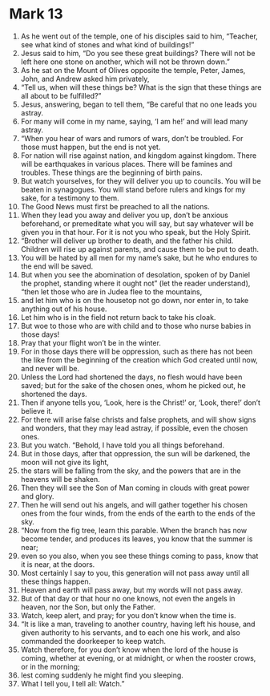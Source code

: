 ﻿
# Mark 13
1. As he went out of the temple, one of his disciples said to him, “Teacher, see what kind of stones and what kind of buildings!” 
2. Jesus said to him, “Do you see these great buildings? There will not be left here one stone on another, which will not be thrown down.” 
3. As he sat on the Mount of Olives opposite the temple, Peter, James, John, and Andrew asked him privately, 
4. “Tell us, when will these things be? What is the sign that these things are all about to be fulfilled?” 
5. Jesus, answering, began to tell them, “Be careful that no one leads you astray. 
6. For many will come in my name, saying, ‘I am he!’ and will lead many astray. 
7. “When you hear of wars and rumors of wars, don’t be troubled. For those must happen, but the end is not yet. 
8. For nation will rise against nation, and kingdom against kingdom. There will be earthquakes in various places. There will be famines and troubles. These things are the beginning of birth pains. 
9. But watch yourselves, for they will deliver you up to councils. You will be beaten in synagogues. You will stand before rulers and kings for my sake, for a testimony to them. 
10. The Good News must first be preached to all the nations. 
11. When they lead you away and deliver you up, don’t be anxious beforehand, or premeditate what you will say, but say whatever will be given you in that hour. For it is not you who speak, but the Holy Spirit. 
12. “Brother will deliver up brother to death, and the father his child. Children will rise up against parents, and cause them to be put to death. 
13. You will be hated by all men for my name’s sake, but he who endures to the end will be saved. 
14. But when you see the abomination of desolation, spoken of by Daniel the prophet, standing where it ought not” (let the reader understand), “then let those who are in Judea flee to the mountains, 
15. and let him who is on the housetop not go down, nor enter in, to take anything out of his house. 
16. Let him who is in the field not return back to take his cloak. 
17. But woe to those who are with child and to those who nurse babies in those days! 
18. Pray that your flight won’t be in the winter. 
19. For in those days there will be oppression, such as there has not been the like from the beginning of the creation which God created until now, and never will be. 
20. Unless the Lord had shortened the days, no flesh would have been saved; but for the sake of the chosen ones, whom he picked out, he shortened the days. 
21. Then if anyone tells you, ‘Look, here is the Christ!’ or, ‘Look, there!’ don’t believe it. 
22. For there will arise false christs and false prophets, and will show signs and wonders, that they may lead astray, if possible, even the chosen ones. 
23. But you watch. “Behold, I have told you all things beforehand. 
24. But in those days, after that oppression, the sun will be darkened, the moon will not give its light, 
25. the stars will be falling from the sky, and the powers that are in the heavens will be shaken. 
26. Then they will see the Son of Man coming in clouds with great power and glory. 
27. Then he will send out his angels, and will gather together his chosen ones from the four winds, from the ends of the earth to the ends of the sky. 
28. “Now from the fig tree, learn this parable. When the branch has now become tender, and produces its leaves, you know that the summer is near; 
29. even so you also, when you see these things coming to pass, know that it is near, at the doors. 
30. Most certainly I say to you, this generation will not pass away until all these things happen. 
31. Heaven and earth will pass away, but my words will not pass away. 
32. But of that day or that hour no one knows, not even the angels in heaven, nor the Son, but only the Father. 
33. Watch, keep alert, and pray; for you don’t know when the time is. 
34. “It is like a man, traveling to another country, having left his house, and given authority to his servants, and to each one his work, and also commanded the doorkeeper to keep watch. 
35. Watch therefore, for you don’t know when the lord of the house is coming, whether at evening, or at midnight, or when the rooster crows, or in the morning; 
36. lest coming suddenly he might find you sleeping. 
37. What I tell you, I tell all: Watch.” 
